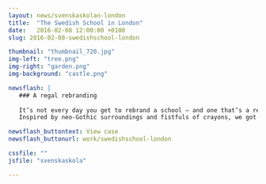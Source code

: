 ```yaml
---
layout: news/svenskaskolan-london
title:  "The Swedish School in London"
date:   2016-02-08 12:00:00 +0100
slug: 2016-02-08-swedishschool-london

thumbnail: "thumbnail_720.jpg"
img-left: "tree.png"
img-right: "garden.png"
img-background: "castle.png"

newsflash: |  
   ### A regal rebranding
   
   It’s not every day you get to rebrand a school — and one that’s a real-life London castle to boot. 
   Inspired by neo-Gothic surroundings and fistfuls of crayons, we got to work.

newsflash_buttontext: View case
newsflash_buttonurl: work/swedishschool-london

cssfile: ""
jsfile: "svenskaskola"

---
```

